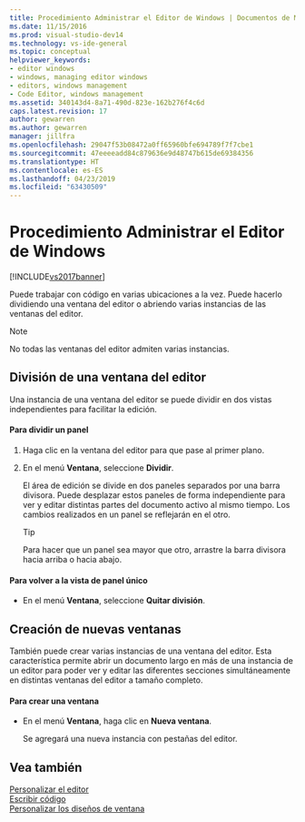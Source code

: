 ```yaml
---
title: Procedimiento Administrar el Editor de Windows | Documentos de Microsoft
ms.date: 11/15/2016
ms.prod: visual-studio-dev14
ms.technology: vs-ide-general
ms.topic: conceptual
helpviewer_keywords:
- editor windows
- windows, managing editor windows
- editors, windows management
- Code Editor, windows management
ms.assetid: 340143d4-8a71-490d-823e-162b276f4c6d
caps.latest.revision: 17
author: gewarren
ms.author: gewarren
manager: jillfra
ms.openlocfilehash: 29047f53b08472a0ff65960bfe694789f7f7cbe1
ms.sourcegitcommit: 47eeeeadd84c879636e9d48747b615de69384356
ms.translationtype: HT
ms.contentlocale: es-ES
ms.lasthandoff: 04/23/2019
ms.locfileid: "63430509"
---
```

# <a name="how-to-manage-editor-windows"></a>Procedimiento Administrar el Editor de Windows
[!INCLUDE[vs2017banner](../includes/vs2017banner.md)]

Puede trabajar con código en varias ubicaciones a la vez. Puede hacerlo dividiendo una ventana del editor o abriendo varias instancias de las ventanas del editor.  
  
> [!NOTE]
> No todas las ventanas del editor admiten varias instancias.  
  
## <a name="splitting-an-editor-window"></a>División de una ventana del editor  
 Una instancia de una ventana del editor se puede dividir en dos vistas independientes para facilitar la edición.  
  
#### <a name="to-split-a-pane"></a>Para dividir un panel  
  
1. Haga clic en la ventana del editor para que pase al primer plano.  
  
2. En el menú **Ventana**, seleccione **Dividir**.  
  
     El área de edición se divide en dos paneles separados por una barra divisora. Puede desplazar estos paneles de forma independiente para ver y editar distintas partes del documento activo al mismo tiempo. Los cambios realizados en un panel se reflejarán en el otro.  
  
    > [!TIP]
    > Para hacer que un panel sea mayor que otro, arrastre la barra divisora hacia arriba o hacia abajo.  
  
#### <a name="to-return-to-single-pane-view"></a>Para volver a la vista de panel único  
  
- En el menú **Ventana**, seleccione **Quitar división**.  
  
## <a name="creating-new-windows"></a>Creación de nuevas ventanas  
 También puede crear varias instancias de una ventana del editor. Esta característica permite abrir un documento largo en más de una instancia de un editor para poder ver y editar las diferentes secciones simultáneamente en distintas ventanas del editor a tamaño completo.  
  
#### <a name="to-create-a-new-window"></a>Para crear una ventana  
  
- En el menú **Ventana**, haga clic en **Nueva ventana**.  
  
     Se agregará una nueva instancia con pestañas del editor.  
  
## <a name="see-also"></a>Vea también  
 [Personalizar el editor](../ide/customizing-the-editor.md)   
 [Escribir código](../ide/writing-code-in-the-code-and-text-editor.md)   
 [Personalizar los diseños de ventana](../ide/customizing-window-layouts-in-visual-studio.md)
